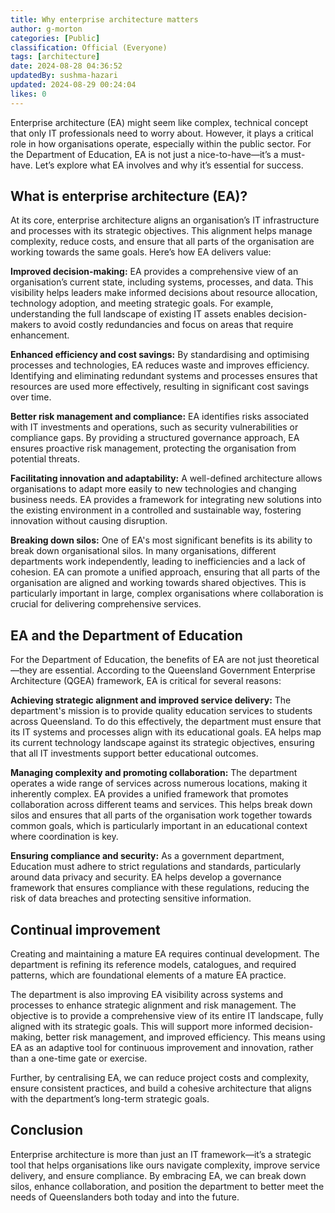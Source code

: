 ```yaml
---
title: Why enterprise architecture matters
author: g-morton
categories: [Public]
classification: Official (Everyone)
tags: [architecture]
date: 2024-08-28 04:36:52 
updatedBy: sushma-hazari
updated: 2024-08-29 00:24:04 
likes: 0
---
```


Enterprise architecture (EA) might seem like complex, technical concept that only IT professionals need to worry about. However, it plays a critical role in how organisations operate, especially within the public sector. For the Department of Education, EA is not just a nice-to-have—it’s a must-have. Let’s explore what EA involves and why it’s essential for success.

## What is enterprise architecture (EA)?
At its core, enterprise architecture aligns an organisation’s IT infrastructure and processes with its strategic objectives. This alignment helps manage complexity, reduce costs, and ensure that all parts of the organisation are working towards the same goals. Here’s how EA delivers value:

**Improved decision-making:** EA provides a comprehensive view of an organisation’s current state, including systems, processes, and data. This visibility helps leaders make informed decisions about resource allocation, technology adoption, and meeting strategic goals. For example, understanding the full landscape of existing IT assets enables decision-makers to avoid costly redundancies and focus on areas that require enhancement.

**Enhanced efficiency and cost savings:** By standardising and optimising processes and technologies, EA reduces waste and improves efficiency. Identifying and eliminating redundant systems and processes ensures that resources are used more effectively, resulting in significant cost savings over time.

**Better risk management and compliance:** EA identifies risks associated with IT investments and operations, such as security vulnerabilities or compliance gaps. By providing a structured governance approach, EA ensures proactive risk management, protecting the organisation from potential threats.

**Facilitating innovation and adaptability:** A well-defined architecture allows organisations to adapt more easily to new technologies and changing business needs. EA provides a framework for integrating new solutions into the existing environment in a controlled and sustainable way, fostering innovation without causing disruption.

**Breaking down silos:** One of EA's most significant benefits is its ability to break down organisational silos. In many organisations, different departments work independently, leading to inefficiencies and a lack of cohesion. EA can promote a unified approach, ensuring that all parts of the organisation are aligned and working towards shared objectives. This is particularly important in large, complex organisations where collaboration is crucial for delivering comprehensive services.

## EA and the Department of Education
For the Department of Education, the benefits of EA are not just theoretical—they are essential. According to the Queensland Government Enterprise Architecture (QGEA) framework, EA is critical for several reasons:

**Achieving strategic alignment and improved service delivery:** The department's mission is to provide quality education services to students across Queensland. To do this effectively, the department must ensure that its IT systems and processes align with its educational goals. EA helps map its current technology landscape against its strategic objectives, ensuring that all IT investments support better educational outcomes.

**Managing complexity and promoting collaboration:** The department operates a wide range of services across numerous locations, making it inherently complex. EA provides a unified framework that promotes collaboration across different teams and services. This helps break down silos and ensures that all parts of the organisation work together towards common goals, which is particularly important in an educational context where coordination is key.

**Ensuring compliance and security:** As a government department, Education must adhere to strict regulations and standards, particularly around data privacy and security. EA helps develop a governance framework that ensures compliance with these regulations, reducing the risk of data breaches and protecting sensitive information.

## Continual improvement
Creating and maintaining a mature EA requires continual development. The department is refining its reference models, catalogues, and required patterns, which are foundational elements of a mature EA practice.

The department is also improving EA visibility across systems and processes to enhance strategic alignment and risk management. The objective is to provide a comprehensive view of its entire IT landscape, fully aligned with its strategic goals. This will support more informed decision-making, better risk management, and improved efficiency.
This means using EA as an adaptive tool for continuous improvement and innovation, rather than a one-time gate or exercise.

Further, by centralising EA, we can reduce project costs and complexity, ensure consistent practices, and build a cohesive architecture that aligns with the department’s long-term strategic goals.

## Conclusion
Enterprise architecture is more than just an IT framework—it’s a strategic tool that helps organisations like ours navigate complexity, improve service delivery, and ensure compliance. By embracing EA, we can break down silos, enhance collaboration, and position the department to better meet the needs of Queenslanders both today and into the future.